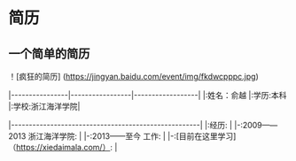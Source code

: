 # 简历

## 一个简单的简历

！[疯狂的简历] (https://jingyan.baidu.com/event/img/fkdwcpppc.jpg)

|----------------|-----------------|------------------|
|:姓名：俞越     |:学历:本科       |:学校:浙江海洋学院|

|-----------------------------------------------------|
|:经历:                                               |
|-:2009——2013 浙江海洋学院:                           |
|-:2013——至今 工作:                                   |
|-:[目前在这里学习] （https://xiedaimala.com/）:      |

